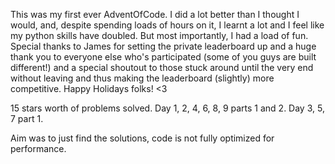 This was my first ever AdventOfCode. I did a lot better than I thought I would, and,
despite spending loads of hours on it, I learnt a lot and I feel like my python skills have
doubled. But most importantly, I had a load of fun. Special thanks to James for setting the private 
leaderboard up and a huge thank you to everyone else who's participated (some of you guys are built different!) 
and a special shoutout to those stuck around until the very end without leaving and thus making the leaderboard (slightly) more competitive.
Happy Holidays folks! <3


15 stars worth of problems solved.
Day 1, 2, 4, 6, 8, 9 parts 1 and 2.
Day 3, 5, 7 part 1.

Aim was to just find the solutions, code is not fully optimized for performance.
